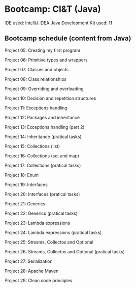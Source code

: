 # Bootcamp: CI&T (Java)

IDE used: [IntelliJ IDEA](https://www.jetbrains.com/idea/)
Java Development Kit used: [11](https://www.oracle.com/java/technologies/downloads/)

## Bootcamp schedule (content from Java)
Project 05: Creating my first program

Project 06: Primitive types and wrappers

Project 07: Classes and objects

Project 08: Class relationships

Project 09: Overriding and overloading

Project 10: Decision and repetition structures

Project 11: Exceptions handling

Project 12: Packages and inheritance

Project 13: Exceptions handling (part 2)

Project 14: Inheritance (pratical tasks)

Project 15: Collections (list)

Project 16: Collections (set and map)

Project 17: Collections (pratical tasks)

Project 18: Enum

Project 19: Interfaces

Project 20: Interfaces (pratical tasks)

Project 21: Generics

Project 22: Generics (pratical tasks)

Project 23: Lambda expressions

Project 24: Lambda expressions (pratical tasks)

Project 25: Streams, Collectos and Optional

Project 26: Streams, Collectos and Optional (pratical tasks)

Project 27: Serialization

Project 28: Apache Maven

Project 29: Clean code principles